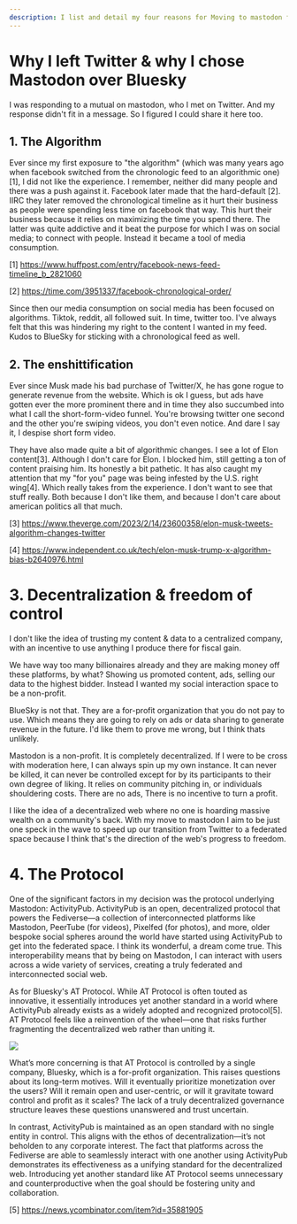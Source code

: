 ```yaml
---
description: I list and detail my four reasons for Moving to mastodon from Twitter; The algorithm, the ens*ittification, decentralization (freedom of control) & the protocol.
---
```


# Why I left Twitter & why I chose Mastodon over Bluesky

I was responding to a mutual on mastodon, who I met on Twitter. And my response didn't fit in a message. So I figured I could share it here too.

## 1. The Algorithm

Ever since my first exposure to "the algorithm" (which was many years ago when facebook switched from the chronologic feed to an algorithmic one) [1],
I did not like the experience. I remember, neither did many people and there was a push against it. Facebook later made that the hard-default [2]. IIRC
they later removed the chronological timeline as it hurt their business as people were spending less time on facebook that way. This hurt their business
because it relies on maximizing the time you spend there. The latter was quite addictive and it beat the purpose for which I was on social media; to 
connect with people. Instead it became a tool of media consumption. 

[1] <https://www.huffpost.com/entry/facebook-news-feed-timeline_b_2821060>

[2] <https://time.com/3951337/facebook-chronological-order/>

Since then our media consumption on social media has been focused on algorithms. Tiktok, reddit, all followed suit. In time, twitter too. I've always
felt that this was hindering my right to the content I wanted in my feed. Kudos to BlueSky for sticking with a chronological feed as well.

## 2. The enshittification

Ever since Musk made his bad purchase of Twitter/X, he has gone rogue to generate revenue from the website. Which is ok I guess, but ads have gotten
ever the more prominent there and in time they also succumbed into what I call the short-form-video funnel. You're browsing twitter one second and
the other you're swiping videos, you don't even notice. And dare I say it, I despise short form video.

They have also made quite a bit of algorithmic changes. I see a lot of Elon content[3]. Although I don't care for Elon. I blocked him, still getting
a ton of content praising him. Its honestly a bit pathetic. It has also caught my attention that my "for you" page was being infested by the U.S.
right wing[4]. Which really takes from the experience. I don't want to see that stuff really. Both because I don't like them, and because I don't
care about american politics all that much. 

[3] <https://www.theverge.com/2023/2/14/23600358/elon-musk-tweets-algorithm-changes-twitter>

[4] <https://www.independent.co.uk/tech/elon-musk-trump-x-algorithm-bias-b2640976.html>

# 3. Decentralization & freedom of control

I don't like the idea of trusting my content & data to a centralized company, with an incentive to use anything I produce there for fiscal gain.

We have way too many billionaires already and they are making money off these platforms, by what? Showing us promoted content, ads, selling our
data to the highest bidder. Instead I wanted my social interaction space to be a non-profit. 

BlueSky is not that. They are a for-profit organization that you do not pay to use. Which means they are going to rely on ads or data sharing to
generate revenue in the future. I'd like them to prove me wrong, but I think thats unlikely. 

Mastodon is a non-profit. It is completely decentralized. If I were to be cross with moderation here, I can always spin up my own instance. It
can never be killed, it can never be controlled except for by its participants to their own degree of liking. It relies on community pitching in,
or individuals shouldering costs. There are no ads, There is no incentive to turn a profit.

I like the idea of a decentralized web where no one is hoarding massive wealth on a community's back. With my move to mastodon I aim to be just
one speck in the wave to speed up our transition from Twitter to a federated space because I think that's the direction of the web's  progress to freedom. 

# 4. The Protocol

One of the significant factors in my decision was the protocol underlying Mastodon: ActivityPub. ActivityPub is an open, decentralized protocol
that powers the Fediverse—a collection of interconnected platforms like Mastodon, PeerTube (for videos), Pixelfed (for photos), and more, older
bespoke social spheres around the world have started using ActivityPub to get into the federated space. I think its wonderful, a dream come true.
This interoperability means that by being on Mastodon, I can interact with users across a wide variety of services, creating a truly federated
and interconnected social web.

As for Bluesky's AT Protocol. While AT Protocol is often touted as innovative, it essentially introduces yet another standard in a world where
ActivityPub already exists as a widely adopted and recognized protocol[5]. AT Protocol feels like a reinvention of the wheel—one that risks further
fragmenting the decentralized web rather than uniting it.

![](https://imgs.xkcd.com/comics/standards_2x.png)

What’s more concerning is that AT Protocol is controlled by a single company, Bluesky, which is a for-profit organization. This raises questions
about its long-term motives. Will it eventually prioritize monetization over the users? Will it remain open and user-centric, or will it gravitate
toward control and profit as it scales? The lack of a truly decentralized governance structure leaves these questions unanswered and trust uncertain.

In contrast, ActivityPub is maintained as an open standard with no single entity in control. This aligns with the ethos of decentralization—it’s
not beholden to any corporate interest. The fact that platforms across the Fediverse are able to seamlessly interact with one another using
ActivityPub demonstrates its effectiveness as a unifying standard for the decentralized web. Introducing yet another standard like AT Protocol
seems unnecessary and counterproductive when the goal should be fostering unity and collaboration.

[5] <https://news.ycombinator.com/item?id=35881905>


